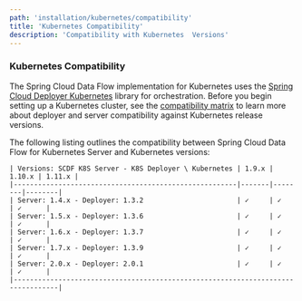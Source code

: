 ```yaml
---
path: 'installation/kubernetes/compatibility'
title: 'Kubernetes Compatibility'
description: 'Compatibility with Kubernetes  Versions'
---
```


### Kubernetes Compatibility

The Spring Cloud Data Flow implementation for Kubernetes uses the
[Spring Cloud Deployer
Kubernetes](https://github.com/spring-cloud/spring-cloud-deployer-kubernetes)
library for orchestration. Before you begin setting up a Kubernetes
cluster, see the [compatibility
matrix](https://github.com/spring-cloud/spring-cloud-deployer-kubernetes#kubernetes-compatibility)
to learn more about deployer and server compatibility against Kubernetes
release versions.

The following listing outlines the compatibility between Spring Cloud
Data Flow for Kubernetes Server and Kubernetes versions:

    | Versions: SCDF K8S Server - K8S Deployer \ Kubernetes | 1.9.x | 1.10.x | 1.11.x |
    |-------------------------------------------------------|-------|--------|--------|
    | Server: 1.4.x - Deployer: 1.3.2                       | ✓     | ✓      | ✓      |
    | Server: 1.5.x - Deployer: 1.3.6                       | ✓     | ✓      | ✓      |
    | Server: 1.6.x - Deployer: 1.3.7                       | ✓     | ✓      | ✓      |
    | Server: 1.7.x - Deployer: 1.3.9                       | ✓     | ✓      | ✓      |
    | Server: 2.0.x - Deployer: 2.0.1                       | ✓     | ✓      | ✓      |
    |---------------------------------------------------------------------------------|
